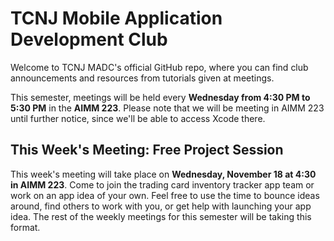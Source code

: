 # TCNJ Mobile Application Development Club

Welcome to TCNJ MADC's official GitHub repo, where you can find club announcements and resources from tutorials given at meetings.

This semester, meetings will be held every **Wednesday from 4:30 PM to 5:30 PM** in the **AIMM 223**. Please note that we will be meeting in AIMM 223 until further notice, since we'll be able to access Xcode there.

## This Week's Meeting: Free Project Session

This week's meeting will take place on **Wednesday, November 18 at 4:30 in AIMM 223**. Come to join the trading card inventory tracker app team or work on an app idea of your own. Feel free to use the time to bounce ideas around, find others to work with you, or get help with launching your app idea. The rest of the weekly meetings for this semester will be taking this format.
